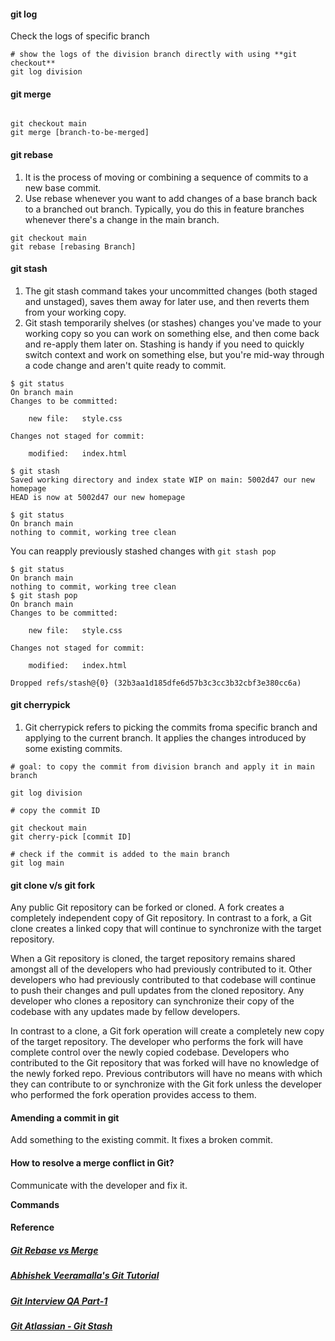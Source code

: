 #### git log

Check the logs of specific branch

```git
# show the logs of the division branch directly with using **git checkout**
git log division
```

#### git merge
```git

git checkout main
git merge [branch-to-be-merged]
```

#### git rebase

1. It is the process of moving or combining a sequence of commits to a new base commit. 
2. Use rebase whenever you want to add changes of a base branch back to a branched out branch. Typically, you do this in feature branches whenever there's a change in the main branch.

```git
git checkout main
git rebase [rebasing Branch]
```

#### git stash

1. The git stash command takes your uncommitted changes (both staged and unstaged), saves them away for later use, and then reverts them from your working copy. 
2. Git stash temporarily shelves (or stashes) changes you've made to your working copy so you can work on something else, and then come back and re-apply them later on. Stashing is handy if you need to quickly switch context and work on something else, but you're mid-way through a code change and aren't quite ready to commit.

```git
$ git status
On branch main
Changes to be committed:

    new file:   style.css

Changes not staged for commit:

    modified:   index.html

$ git stash
Saved working directory and index state WIP on main: 5002d47 our new homepage
HEAD is now at 5002d47 our new homepage

$ git status
On branch main
nothing to commit, working tree clean
```
You can reapply previously stashed changes with `git stash pop`

```git
$ git status
On branch main
nothing to commit, working tree clean
$ git stash pop
On branch main
Changes to be committed:

    new file:   style.css

Changes not staged for commit:

    modified:   index.html

Dropped refs/stash@{0} (32b3aa1d185dfe6d57b3c3cc3b32cbf3e380cc6a)
```

#### git cherrypick

1. Git cherrypick refers to picking the commits froma specific branch and applying to the current branch. It applies the changes introduced by some existing commits.

```git
# goal: to copy the commit from division branch and apply it in main branch 

git log division

# copy the commit ID

git checkout main
git cherry-pick [commit ID]

# check if the commit is added to the main branch
git log main
```

#### git clone v/s git fork
Any public Git repository can be forked or cloned. A fork creates a completely independent copy of Git repository. In contrast to a fork, a Git clone creates a linked copy that will continue to synchronize with the target repository.

When a Git repository is cloned, the target repository remains shared amongst all of the developers who had previously contributed to it. Other developers who had previously contributed to that codebase will continue to push their changes and pull updates from the cloned repository. Any developer who clones a repository can synchronize their copy of the codebase with any updates made by fellow developers.

In contrast to a clone, a Git fork operation will create a completely new copy of the target repository. The developer who performs the fork will have complete control over the newly copied codebase. Developers who contributed to the Git repository that was forked will have no knowledge of the newly forked repo. Previous contributors will have no means with which they can contribute to or synchronize with the Git fork unless the developer who performed the fork operation provides access to them.

#### Amending a commit in git

Add something to the existing commit. It fixes a broken commit. 

#### How to resolve a merge conflict in Git?

Communicate with the developer and fix it. 

**Commands**

#### Reference

##### [Git Rebase vs Merge](https://www.atlassian.com/git/tutorials/merging-vs-rebasing)

##### [Abhishek Veeramalla's Git Tutorial](https://www.youtube.com/watch?v=mT6qrAx14O4&list=PLdpzxOOAlwvIKMhk8WhzN1pYoJ1YU8Csa&index=16)

##### [Git Interview QA Part-1](https://www.youtube.com/watch?v=VmJpdIOiIaU)

##### [Git Atlassian - Git Stash](https://www.atlassian.com/git/tutorials/saving-changes/git-stash#:~:text=The%20git%20stash%20command%20takes,for%20commit%3A%20modified%3A%20index.)
